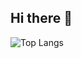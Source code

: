 ## Hi there 👋

![Top Langs](https://github-readme-stats.vercel.app/api/top-langs/?username=jjjch0723&layout=compact)
